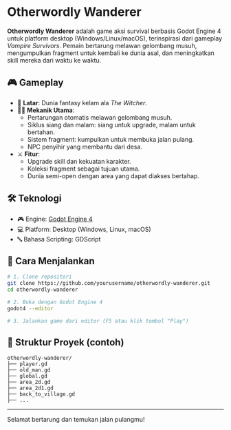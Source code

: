 # Otherwordly Wanderer

**Otherwordly Wanderer** adalah game aksi survival berbasis Godot Engine 4 untuk platform desktop (Windows/Linux/macOS), terinspirasi dari gameplay *Vampire Survivors*. Pemain bertarung melawan gelombang musuh, mengumpulkan fragment untuk kembali ke dunia asal, dan meningkatkan skill mereka dari waktu ke waktu.

## 🎮 Gameplay

- 🌌 **Latar**: Dunia fantasy kelam ala *The Witcher*.
- 🧟‍♂️ **Mekanik Utama**:
  - Pertarungan otomatis melawan gelombang musuh.
  - Siklus siang dan malam: siang untuk upgrade, malam untuk bertahan.
  - Sistem fragment: kumpulkan untuk membuka jalan pulang.
  - NPC penyihir yang membantu dari desa.
- ⚔️ **Fitur**:
  - Upgrade skill dan kekuatan karakter.
  - Koleksi fragment sebagai tujuan utama.
  - Dunia semi-open dengan area yang dapat diakses bertahap.

## 🛠️ Teknologi

- 🎮 Engine: [Godot Engine 4](https://godotengine.org/)
- 💻 Platform: Desktop (Windows, Linux, macOS)
- 🔤 Bahasa Scripting: GDScript

## 🚀 Cara Menjalankan

```bash
# 1. Clone repositori
git clone https://github.com/yourusername/otherwordly-wanderer.git
cd otherwordly-wanderer

# 2. Buka dengan Godot Engine 4
godot4 --editor

# 3. Jalankan game dari editor (F5 atau klik tombol "Play")
```

## 📁 Struktur Proyek (contoh)

```
otherwordly-wanderer/
├── player.gd
├── old_man.gd
├── global.gd
├── area_2d.gd
├── area_2d1.gd
├── back_to_village.gd
├── ...
```

---

Selamat bertarung dan temukan jalan pulangmu!
